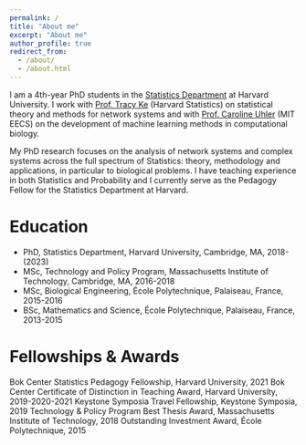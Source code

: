 ```yaml
---
permalink: /
title: "About me"
excerpt: "About me"
author_profile: true
redirect_from: 
  - /about/
  - /about.html
---
```


I am a 4th-year PhD students in the [Statistics Department](https://statistics.fas.harvard.edu/) at Harvard University. I work with [Prof. Tracy Ke](http://zke.fas.harvard.edu/) (Harvard Statistics) on statistical theory and methods for network systems and with [Prof. Caroline Uhler](https://www.carolineuhler.com/) (MIT EECS) on the development of machine learning methods in computational biology.

My PhD research focuses on the analysis of network systems and complex systems across the full spectrum of Statistics: theory, methodology and applications, in particular to biological problems. I have teaching experience in both Statistics and Probability and I currently serve as the Pedagogy Fellow for the Statistics Department at Harvard. 

# Education

* PhD, Statistics Department, Harvard University, Cambridge, MA, 2018-(2023)
* MSc, Technology and Policy Program, Massachusetts Institute of Technology, Cambridge, MA, 2016-2018
* MSc, Biological Engineering, École Polytechnique, Palaiseau, France, 2015-2016
* BSc, Mathematics and Science, École Polytechnique, Palaiseau, France, 2013-2015

# Fellowships & Awards

Bok Center Statistics Pedagogy Fellowship, Harvard University, 2021
Bok Center Certificate of Distinction in Teaching Award, Harvard University, 2019-2020-2021
Keystone Symposia Travel Fellowship, Keystone Symposia, 2019
Technology & Policy Program Best Thesis Award, Massachusetts Institute of Technology, 2018
Outstanding Investment Award, École Polytechnique, 2015
